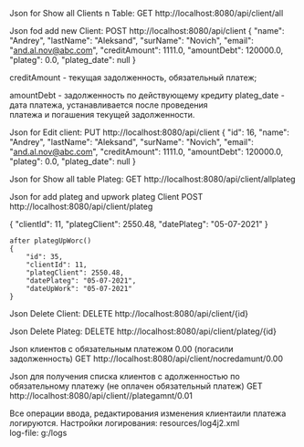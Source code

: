 Json for Show all Clients n Table:
GET http://localhost:8080/api/client/all

Json fod add new Client:
 POST http://localhost:8080/api/client
 {
        "name": "Andrey",
        "lastName": "Aleksand",
        "surName": "Novich",
        "email": "and.al.nov@abc.com",
        "creditAmount": 1111.0,
        "amountDebt": 120000.0,
        "plateg": 0.0,
        "plateg_date": null
 }

creditAmount - текущая задолженность, 
обязательный платеж;

amountDebt - задолженность по действующему кредиту
plateg_date - дата платежа, устанавливается после проведения  
платежа и погашения текущей задолженности.

Json for Edit client: 
PUT http://localhost:8080/api/client
{
        "id": 16,
        "name": "Andrey",
        "lastName": "Aleksand",
        "surName": "Novich",
        "email": "and.al.nov@abc.com",
        "creditAmount": 1111.0,
        "amountDebt": 120000.0,
        "plateg": 0.0,
        "plateg_date": null
}

Json for Show all table Plateg:
GET http://localhost:8080/api/client/allplateg

Json for add plateg and upwork plateg Client
POST http://localhost:8080/api/client/plateg

   {
        "clientId": 11,
        "plategClient": 2550.48,
        "datePlateg": "05-07-2021"
    }
    
    after plategUpWorc()
    {
        "id": 35,
        "clientId": 11,
        "plategClient": 2550.48,
        "datePlateg": "05-07-2021",
        "dateUpWork": "05-07-2021"
    }
Json Delete Client:
DELETE http://localhost:8080/api/client/{id}

Json Delete Plateg:
DELETE http://localhost:8080/api/client/plateg/{id}

Json клиентов с обязательным платежом 0.00 
(погасили задолженность)
GET http://localhost:8080/api/client/nocredamunt/0.00

Json для получения списка клиентов с адолженностью по 
обязательному платежу (не оплачен обязательный платеж)
GET http://localhost:8080/api/client//plategamnt/0.01


Все операции ввода, редактирования изменения клиентаили
платежа логируются. 
Настройки логирования:
resources/log4j2.xml  
log-file:
<Property name="LOG_PATH">g:/logs</Property>